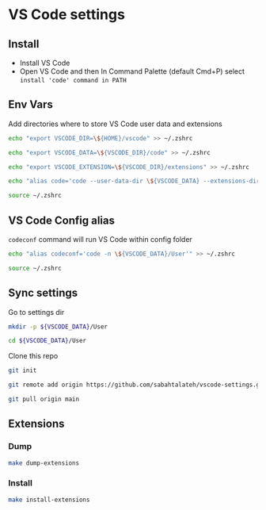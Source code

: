 # VS Code settings

## Install
- Install VS Code
- Open VS Code and then In Command Palette (default Cmd+P) select `install 'code' command in PATH`

## Env Vars
Add directories where to store VS Code user data and extensions
```bash
echo "export VSCODE_DIR=\${HOME}/vscode" >> ~/.zshrc
```
```bash
echo "export VSCODE_DATA=\${VSCODE_DIR}/code" >> ~/.zshrc
```
```bash
echo "export VSCODE_EXTENSION=\${VSCODE_DIR}/extensions" >> ~/.zshrc
```
```bash
echo "alias code='code --user-data-dir \${VSCODE_DATA} --extensions-dir \${VSCODE_EXTENSIONS}'" >> ~/.zshrc
```
```bash
source ~/.zshrc
```


## VS Code Config alias
`codeconf` command will run VS Code within config folder
```bash
echo "alias codeconf='code -n \${VSCODE_DATA}/User'" >> ~/.zshrc
```
```bash
source ~/.zshrc
```

## Sync settings
Go to settings dir
```bash
mkdir -p ${VSCODE_DATA}/User
```
```bash
cd ${VSCODE_DATA}/User
```

Clone this repo
```bash
git init
```
```bash
git remote add origin https://github.com/sabahtalateh/vscode-settings.git
```
```bash
git pull origin main
```


## Extensions
### Dump
```bash
make dump-extensions
```

### Install
```bash
make install-extensions
```

